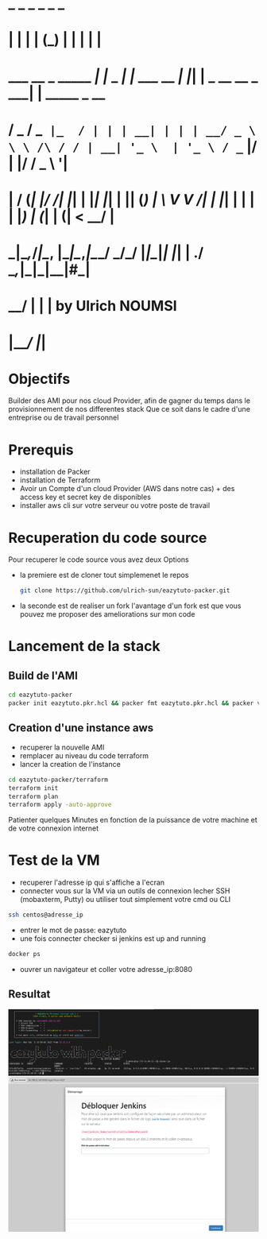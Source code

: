 #                       _         _                   _ _   _                        _             
#                      | |       | |                 (_) | | |                      | |            
#   ___  __ _ _____   _| |_ _   _| |_ ___   __      ___| |_| |__    _ __   __ _  ___| | _____ _ __ 
#  / _ \/ _` |_  / | | | __| | | | __/ _ \  \ \ /\ / / | __| '_ \  | '_ \ / _` |/ __| |/ / _ \ '__|
# |  __/ (_| |/ /| |_| | |_| |_| | || (_) |  \ V  V /| | |_| | | | | |_) | (_| | (__|   <  __/ |   
#  \___|\__,_/___|\__, |\__|\__,_|\__\___/    \_/\_/ |_|\__|_| |_| | .__/ \__,_|\___|_|\_\___|#_|   									
#                  __/ |                                           | |       by Ulrich NOUMSI                     
#                 |___/                                            |_|                             

# Objectifs
Builder des AMI pour nos cloud Provider, afin de gagner du temps dans le provisionnement de nos differentes stack
Que ce soit dans le cadre d'une entreprise ou de travail personnel
# Prerequis
- installation de Packer
- installation de Terraform
- Avoir un Compte d'un cloud Provider (AWS dans notre cas) + des access key et secret key de disponibles
- installer aws cli sur votre serveur ou votre poste de travail


# Recuperation du code source
Pour recuperer le code source vous avez deux Options
- la premiere est de cloner tout simplemenet le repos
    ```bash 
    git clone https://github.com/ulrich-sun/eazytuto-packer.git
    ```
- la seconde est de realiser un fork
l'avantage d'un fork est que vous pouvez me proposer des ameliorations sur mon code 

# Lancement de la stack
## Build de l'AMI
```bash
cd eazytuto-packer
packer init eazytuto.pkr.hcl && packer fmt eazytuto.pkr.hcl && packer validate eazytuto.pkr.hcl  && packer build eazytuto.pkr.hcl
```

## Creation d'une instance aws
- recuperer la nouvelle AMI
- remplacer au niveau du code terraform
- lancer la creation de l'instance
```bash
cd eazytuto-packer/terraform
terraform init 
terraform plan
terraform apply -auto-approve
```

Patienter quelques Minutes en fonction de la puissance de votre machine et de votre connexion internet

# Test de la VM
- recuperer l'adresse ip qui s'affiche a l'ecran
- connecter vous sur la VM via un outils de connexion lecher SSH (mobaxterm, Putty) ou utiliser tout simplement votre cmd ou CLI
```bash
ssh centos@adresse_ip
```
- entrer le mot de passe: eazytuto
- une fois connecter checker si jenkins est up and running
```bash
docker ps 
```
- ouvrer un navigateur et coller votre adresse_ip:8080

## Resultat
![resultat_connexion](image.png)
![jenkins](image-1.png)